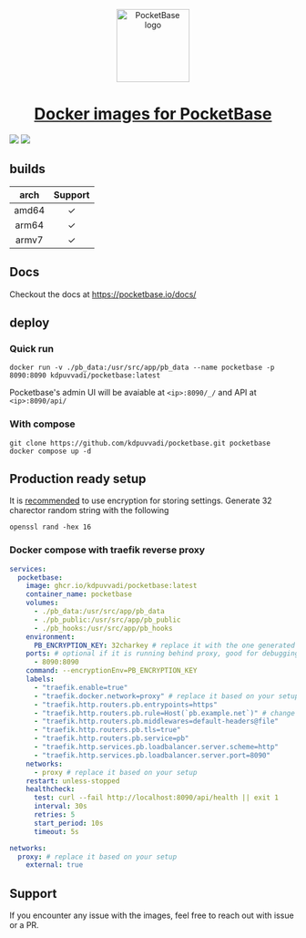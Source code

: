 <p align="center">
  <a href="https://pocketbase.io/"><img alt="PocketBase logo" height="128" src="https://pocketbase.io/images/logo.svg">
    <h1 align="center">Docker images for PocketBase</h1>
  </a>
</p>

![](https://img.shields.io/github/v/release/kdpuvvadi/pocketbase?color=success&display_name=tag&label=docker&logo=docker) ![](https://img.shields.io/github/v/release/pocketbase/pocketbase?color=success&display_name=tag&label=pocketbase&logo=pocketbase)

## builds

|  arch  |  Support  |
| :----: | :-------: |
| amd64  |   &check; |
| arm64  |   &check; |
| armv7  |   &check; |

## Docs 

Checkout the docs at https://pocketbase.io/docs/

## deploy

### Quick run

```shell
docker run -v ./pb_data:/usr/src/app/pb_data --name pocketbase -p 8090:8090 kdpuvvadi/pocketbase:latest 
```

Pocketbase's admin UI will be avaiable at `<ip>:8090/_/` and API at `<ip>:8090/api/`

### With compose

```shell
git clone https://github.com/kdpuvvadi/pocketbase.git pocketbase
docker compose up -d
```

## Production ready setup

It is [recommended](https://pocketbase.io/docs/going-to-production/#enable-settings-encryption) to use encryption for storing settings. Generate 32 charector random string with the following

```shell
openssl rand -hex 16
```

### Docker compose with traefik reverse proxy

```yaml
services:
  pocketbase:
    image: ghcr.io/kdpuvvadi/pocketbase:latest
    container_name: pocketbase
    volumes:
      - ./pb_data:/usr/src/app/pb_data
      - ./pb_public:/usr/src/app/pb_public
      - ./pb_hooks:/usr/src/app/pb_hooks
    environment:
      PB_ENCRYPTION_KEY: 32charkey # replace it with the one generated by $ openssl rand -hex 16
    ports: # optional if it is running behind proxy, good for debugging & health checks
      - 8090:8090
    command: --encryptionEnv=PB_ENCRYPTION_KEY
    labels:
      - "traefik.enable=true"
      - "traefik.docker.network=proxy" # replace it based on your setup
      - "traefik.http.routers.pb.entrypoints=https"
      - "traefik.http.routers.pb.rule=Host(`pb.example.net`)" # change it to fqdn
      - "traefik.http.routers.pb.middlewares=default-headers@file"
      - "traefik.http.routers.pb.tls=true"
      - "traefik.http.routers.pb.service=pb"
      - "traefik.http.services.pb.loadbalancer.server.scheme=http"
      - "traefik.http.services.pb.loadbalancer.server.port=8090"
    networks:
      - proxy # replace it based on your setup
    restart: unless-stopped
    healthcheck:
      test: curl --fail http://localhost:8090/api/health || exit 1
      interval: 30s
      retries: 5
      start_period: 10s
      timeout: 5s

networks:
  proxy: # replace it based on your setup
    external: true 
```

## Support

If you encounter any issue with the images, feel free to reach out with issue or a PR.
